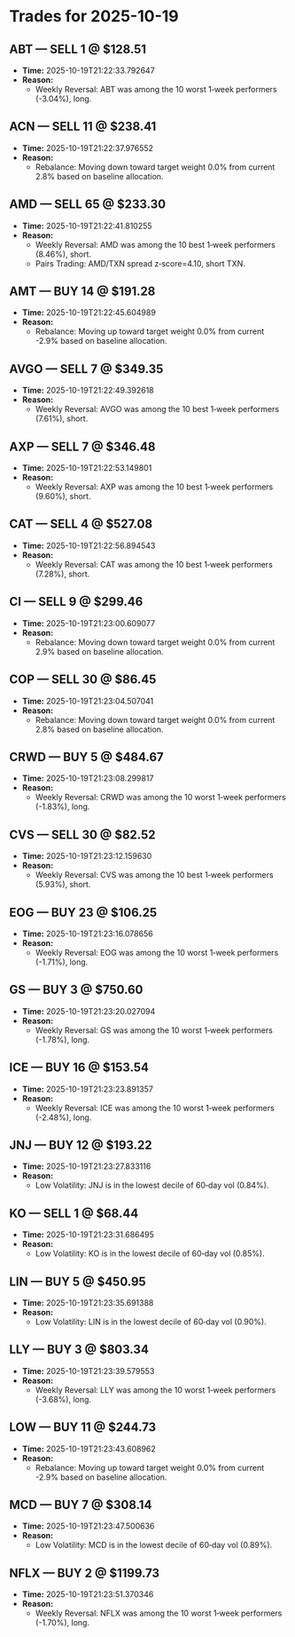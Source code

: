 # Trades for 2025-10-19

## ABT — SELL 1 @ $128.51
- **Time:** 2025-10-19T21:22:33.792647
- **Reason:**
  - Weekly Reversal: ABT was among the 10 worst 1‑week performers (-3.04%), long.

## ACN — SELL 11 @ $238.41
- **Time:** 2025-10-19T21:22:37.976552
- **Reason:**
  - Rebalance: Moving down toward target weight 0.0% from current 2.8% based on baseline allocation.

## AMD — SELL 65 @ $233.30
- **Time:** 2025-10-19T21:22:41.810255
- **Reason:**
  - Weekly Reversal: AMD was among the 10 best 1‑week performers (8.46%), short.
  - Pairs Trading: AMD/TXN spread z‑score=4.10, short TXN.

## AMT — BUY 14 @ $191.28
- **Time:** 2025-10-19T21:22:45.604989
- **Reason:**
  - Rebalance: Moving up toward target weight 0.0% from current -2.9% based on baseline allocation.

## AVGO — SELL 7 @ $349.35
- **Time:** 2025-10-19T21:22:49.392618
- **Reason:**
  - Weekly Reversal: AVGO was among the 10 best 1‑week performers (7.61%), short.

## AXP — SELL 7 @ $346.48
- **Time:** 2025-10-19T21:22:53.149801
- **Reason:**
  - Weekly Reversal: AXP was among the 10 best 1‑week performers (9.60%), short.

## CAT — SELL 4 @ $527.08
- **Time:** 2025-10-19T21:22:56.894543
- **Reason:**
  - Weekly Reversal: CAT was among the 10 best 1‑week performers (7.28%), short.

## CI — SELL 9 @ $299.46
- **Time:** 2025-10-19T21:23:00.609077
- **Reason:**
  - Rebalance: Moving down toward target weight 0.0% from current 2.9% based on baseline allocation.

## COP — SELL 30 @ $86.45
- **Time:** 2025-10-19T21:23:04.507041
- **Reason:**
  - Rebalance: Moving down toward target weight 0.0% from current 2.8% based on baseline allocation.

## CRWD — BUY 5 @ $484.67
- **Time:** 2025-10-19T21:23:08.299817
- **Reason:**
  - Weekly Reversal: CRWD was among the 10 worst 1‑week performers (-1.83%), long.

## CVS — SELL 30 @ $82.52
- **Time:** 2025-10-19T21:23:12.159630
- **Reason:**
  - Weekly Reversal: CVS was among the 10 best 1‑week performers (5.93%), short.

## EOG — BUY 23 @ $106.25
- **Time:** 2025-10-19T21:23:16.078656
- **Reason:**
  - Weekly Reversal: EOG was among the 10 worst 1‑week performers (-1.71%), long.

## GS — BUY 3 @ $750.60
- **Time:** 2025-10-19T21:23:20.027094
- **Reason:**
  - Weekly Reversal: GS was among the 10 worst 1‑week performers (-1.78%), long.

## ICE — BUY 16 @ $153.54
- **Time:** 2025-10-19T21:23:23.891357
- **Reason:**
  - Weekly Reversal: ICE was among the 10 worst 1‑week performers (-2.48%), long.

## JNJ — BUY 12 @ $193.22
- **Time:** 2025-10-19T21:23:27.833116
- **Reason:**
  - Low Volatility: JNJ is in the lowest decile of 60‑day vol (0.84%).

## KO — SELL 1 @ $68.44
- **Time:** 2025-10-19T21:23:31.686495
- **Reason:**
  - Low Volatility: KO is in the lowest decile of 60‑day vol (0.85%).

## LIN — BUY 5 @ $450.95
- **Time:** 2025-10-19T21:23:35.691388
- **Reason:**
  - Low Volatility: LIN is in the lowest decile of 60‑day vol (0.90%).

## LLY — BUY 3 @ $803.34
- **Time:** 2025-10-19T21:23:39.579553
- **Reason:**
  - Weekly Reversal: LLY was among the 10 worst 1‑week performers (-3.68%), long.

## LOW — BUY 11 @ $244.73
- **Time:** 2025-10-19T21:23:43.608962
- **Reason:**
  - Rebalance: Moving up toward target weight 0.0% from current -2.9% based on baseline allocation.

## MCD — BUY 7 @ $308.14
- **Time:** 2025-10-19T21:23:47.500636
- **Reason:**
  - Low Volatility: MCD is in the lowest decile of 60‑day vol (0.89%).

## NFLX — BUY 2 @ $1199.73
- **Time:** 2025-10-19T21:23:51.370346
- **Reason:**
  - Weekly Reversal: NFLX was among the 10 worst 1‑week performers (-1.70%), long.

